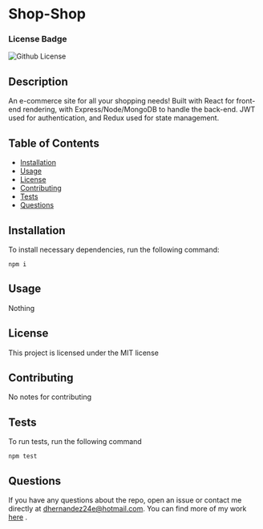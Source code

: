 # Shop-Shop

  ### License Badge

  ![Github License](https://img.shields.io/badge/license-MIT-brightgreen)

  ## Description
  An e-commerce site for all your shopping needs! Built with React for front-end rendering, with Express/Node/MongoDB to handle the back-end. JWT used for authentication, and Redux used for state management.

  ## Table of Contents
  * [Installation](#installation)
  * [Usage](#usage)
  * [License](#license)
  * [Contributing](#contributing)
  * [Tests](#tests)
  * [Questions](#questions)

  ## Installation
    
  To install necessary dependencies, run the following command:
    
    npm i
  
  ## Usage

  Nothing

  ## License

  This project is licensed under the MIT license

  ## Contributing

  No notes for contributing

  ## Tests

  To run tests, run the following command

    npm test

  ## Questions

  If you have any questions about the repo, open an issue or contact me directly at dhernandez24e@hotmail.com. You can find more of my work [here](https://github.com/dhernandez24e) .  
